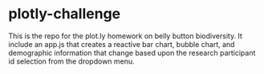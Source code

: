 # plotly-challenge
This is the repo for the plot.ly homework on belly button biodiversity.
It include an app.js that creates a reactive bar chart, bubble chart, and demographic
information that change based upon the research participant id selection
from the dropdown menu.
